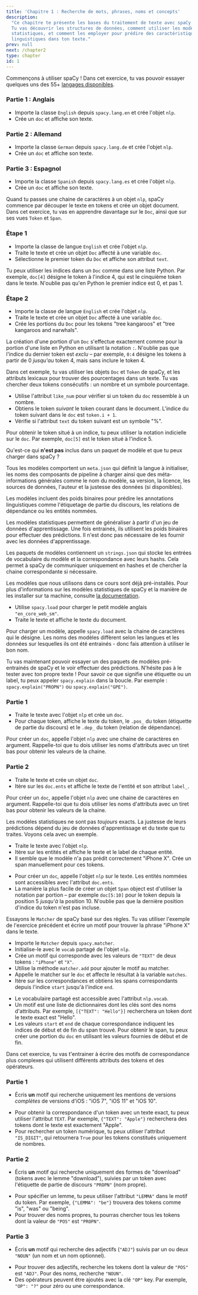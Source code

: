 ```yaml
---
title: 'Chapitre 1 : Recherche de mots, phrases, noms et concepts'
description:
  "Ce chapitre te présente les bases du traitement de texte avec spaCy.
  Tu vas découvrir les structures de données, comment utiliser les modèles
  statistiques, et comment les employer pour prédire des caractéristiques
  linguistiques dans ton texte."
prev: null
next: /chapter2
type: chapter
id: 1
---
```


<exercise id="1" title="Présentation de spaCy" type="slides,video">

<slides source="chapter1_01_introduction-to-spacy" start="0:165" end="3:01">
</slides>

</exercise>

<exercise id="2" title="Prise en main">

Commençons à utiliser spaCy ! Dans cet exercice, tu vas pouvoir essayer quelques
uns des 55+ [langages disponibles](https://spacy.io/usage/models#languages).

### Partie 1 : Anglais

- Importe la classe `English` depuis `spacy.lang.en` et crée l'objet `nlp`.
- Crée un `doc` et affiche son texte.

<codeblock id="01_02_01"></codeblock>

### Partie 2 : Allemand

- Importe la classe `German` depuis `spacy.lang.de` et crée l'objet `nlp`.
- Crée un `doc` et affiche son texte.

<codeblock id="01_02_02"></codeblock>

### Partie 3 : Espagnol

- Importe la classe `Spanish` depuis `spacy.lang.es` et crée l'objet `nlp`.
- Crée un `doc` et affiche son texte.

<codeblock id="01_02_03"></codeblock>

</exercise>

<exercise id="3" title="Documents, spans et tokens">

Quand tu passes une chaine de caractères à un objet `nlp`, spaCy commence par
découper le texte en tokens et crée un objet document. Dans cet exercice, tu
vas en apprendre davantage sur le `Doc`, ainsi que sur ses vues `Token` et
`Span`.

### Étape 1

- Importe la classe de langue `English` et crée l'objet `nlp`.
- Traite le texte et crée un objet `Doc` affecté à une variable `doc`.
- Sélectionne le premier token du `Doc` et affiche son attribut `text`.

<codeblock id="01_03_01">

Tu peux utiliser les indices dans un `Doc` comme dans une liste Python. Par
exemple, `doc[4]` désigne le token à l'indice 4, qui est le cinquième token
dans le texte. N'oublie pas qu'en Python le premier indice est 0, et pas 1.

</codeblock>

### Étape 2

- Importe la classe de langue `English` et crée l'objet `nlp`.
- Traite le texte et crée un objet `Doc` affecté à une variable `doc`.
- Crée les portions du `Doc` pour les tokens "tree kangaroos" et "tree
  kangaroos and narwhals".

<codeblock id="01_03_02">

La création d'une portion d'un `Doc` s'effectue exactement comme pour la
portion d'une liste en Python en utilisant la notation `:`. N'oublie pas que
l'indice du dernier token est _exclu_ – par exemple, `0:4` désigne les tokens à
partir de 0 _jusqu'au_ token 4, mais sans inclure le token 4.

</codeblock>

</exercise>

<exercise id="4" title="Attributs lexicaux">

Dans cet exemple, tu vas utiliser les objets `Doc` et `Token` de spaCy, et les
attributs lexicaux pour trouver des pourcentages dans un texte. Tu vas chercher
deux tokens consécutifs : un nombre et un symbole pourcentage.

- Utilise l'attribut `like_num` pour vérifier si un token du `doc` ressemble à
  un nombre.
- Obtiens le token _suivant_ le token courant dans le document. L'indice du
  token suivant dans le `doc` est `token.i + 1`.
- Vérifie si l'attribut `text` du token suivant est un symbole "%".

<codeblock id="01_04">

Pour obtenir le token situé à un indice, tu peux utiliser la notation indicielle
sur le `doc`. Par exemple, `doc[5]` est le token situé à l'indice 5.

</codeblock>

</exercise>

<exercise id="5" title="Modèles statistiques" type="slides,video">

<slides source="chapter1_02_statistical-models" start="3:12" end="7:01">
</slides>

</exercise>

<exercise id="6" title="Paquets de modèles" type="choice">

Qu'est-ce qui **n'est pas** inclus dans un paquet de modèle et que tu peux
charger dans spaCy ?

<choice>
<opt text="Un fichier de métadonnées contenant le langage, le pipeline et la licence.">

Tous les modèles comportent un `meta.json` qui définit la langue à initialiser,
les noms des composants de pipeline à charger ainsi que des méta-informations
générales comme le nom du modèle, sa version, la licence, les sources de
données, l'auteur et la justesse des données (si disponibles).

</opt>
<opt text="Des poids binaires pour effectuer des prédictions statistiques.">

Les modèles incluent des poids binaires pour prédire les annotations
linguistiques comme l'étiquetage de partie du discours, les relations de
dépendance ou les entités nommées.

</opt>
<opt correct="true" text="Les données annotées sur lesquelles le modèle a été entrainé.">

Les modèles statistiques permettent de généraliser à partir d'un jeu de données
d'apprentissage. Une fois entrainés, ils utilisent les poids binaires pour
effectuer des prédictions. Il n'est donc pas nécessaire de les fournir avec les
données d'apprentissage.

</opt>
<opt text="Les Strings du vocabulaire du modèle et leurs hashs.">

Les paquets de modèles contiennent un `strings.json` qui stocke les entrées de
vocabulaire du modèle et la correspondance avec leurs hashs. Cela permet à
spaCy de communiquer uniquement en hashes et de chercher la chaine
correspondante si nécessaire.

</opt>
</choice>

</exercise>

<exercise id="7" title="Chargement de modèles">

Les modèles que nous utilisons dans ce cours sont déjà pré-installés. Pour plus
d'informations sur les modèles statistiques de spaCy et la manière de les
installer sur ta machine, consulte [la documentation](https://spacy.io/usage/models).

- Utilise `spacy.load` pour charger le petit modèle anglais `"en_core_web_sm"`.
- Traite le texte et affiche le texte du document.

<codeblock id="01_07">

Pour charger un modèle, appelle `spacy.load` avec la chaine de caractères qui
le désigne. Les noms des modèles diffèrent selon les langues et les données sur
lesquelles ils ont été entrainés - donc fais attention à utiliser le bon nom.

</codeblock>

</exercise>

<exercise id="8" title="Prédiction d'attributs linguistiques">

Tu vas maintenant pouvoir essayer un des paquets de modèles pré-entrainés de
spaCy et le voir effectuer des prédictions. N'hésite pas à le tester avec ton
propre texte ! Pour savoir ce que signifie une étiquette ou un label, tu peux
appeler `spacy.explain` dans la boucle. Par exemple :
`spacy.explain("PROPN")` ou `spacy.explain("GPE")`.

### Partie 1

- Traite le texte avec l'objet `nlp` et crée un `doc`.
- Pour chaque token, affiche le texte du token, le `.pos_` du token
  (étiquette de partie du discours) et le `.dep_` du token (relation de
  dépendance).

<codeblock id="01_08_01">

Pour créer un `doc`, appelle l'objet `nlp` avec une chaine de caractères en
argument. Rappelle-toi que tu dois utiliser les noms d'attributs avec un
tiret bas pour obtenir les valeurs de la chaine.

</codeblock>

### Partie 2

- Traite le texte et crée un objet `doc`.
- Itère sur les `doc.ents` et affiche le texte de l'entité et son attribut
  `label_`.

<codeblock id="01_08_02">

Pour créer un `doc`, appelle l'objet `nlp` avec une chaine de caractères en
argument. Rappelle-toi que tu dois utiliser les noms d'attributs avec un
tiret bas pour obtenir les valeurs de la chaine.

</codeblock>

</exercise>

<exercise id="9" title="Prédiction d'entités nommées dans le contexte">

Les modèles statistiques ne sont pas _toujours_ exacts. La justesse de leurs
prédictions dépend du jeu de données d'apprentissage et du texte que tu traites.
Voyons cela avec un exemple.

- Traite le texte avec l'objet `nlp`.
- Itère sur les entités et affiche le texte et le label de chaque entité.
- Il semble que le modèle n'a pas prédit correctement "iPhone X". Crée un span
  manuellement pour ces tokens.

<codeblock id="01_09">

- Pour créer un `doc`, appelle l'objet `nlp` sur le texte. Les entités nommées
  sont accessibles avec l'attribut `doc.ents`.
- La manière la plus facile de créer un objet `Span` object est d'utiliser la
  notation par portion – par exemple `doc[5:10]` pour le token depuis la
  position 5 _jusqu'à_ la position 10. N'oublie pas que la dernière position
  d'indice du token n'est pas incluse.

</codeblock>

</exercise>

<exercise id="10" title="Correspondances avec des règles" type="slides,video">

<slides source="chapter1_03_rule-based-matching" start="7:118" end="10:55">
</slides>

</exercise>

<exercise id="11" title="Utilisation du Matcher">

Essayons le `Matcher` de spaCy basé sur des règles. Tu vas utiliser l'exemple
de l'exercice précédent et écrire un motif pour trouver la phrase "iPhone X"
dans le texte.

- Importe le `Matcher` depuis `spacy.matcher`.
- Initialise-le avec le `vocab` partagé de l'objet `nlp`.
- Crée un motif qui corresponde avec les valeurs de `"TEXT"` de deux tokens :
  `"iPhone"` et `"X"`.
- Utilise la méthode `matcher.add` pour ajouter le motif au matcher.
- Appelle le matcher sur le `doc` et affecte le résultat à la variable
  `matches`.
- Itère sur les correspondances et obtiens les spans correspondants depuis
  l'indice `start` jusqu'à l'indice `end`.

<codeblock id="01_11">

- Le vocabulaire partagé est accessible avec l'attribut `nlp.vocab`.
- Un motif est une liste de dictionnaires dont les clés sont des noms
  d'attributs. Par exemple, `[{"TEXT": "Hello"}]` recherchera un token dont le
  texte exact est "Hello".
- Les valeurs `start` et `end` de chaque correspondance indiquent les indices de
  début et de fin du span trouvé. Pour obtenir le span, tu peux créer une
  portion du `doc` en utilisant les valeurs fournies de début et de fin.

</codeblock>

</exercise>

<exercise id="12" title="Ecriture de motifs">

Dans cet exercice, tu vas t'entrainer à écrire des motifs de correspondance
plus complexes qui utilisent différents attributs des tokens et des opérateurs.

### Partie 1

- Écris **un** motif qui recherche uniquement les mentions de versions
  _complètes_ de versions d'iOS :
  "iOS 7", "iOS 11" et "iOS 10".

<codeblock id="01_12_01">

- Pour obtenir la correspondance d'un token avec un texte exact, tu peux
  utiliser l'attribut `TEXT`. Par exemple, `{"TEXT": "Apple"}` recherchera
  des tokens dont le texte est exactement "Apple".
- Pour rechercher un token numérique, tu peux utiliser l'attribut `"IS_DIGIT"`,
  qui retournera `True` pour les tokens constitués uniquement de nombres.

</codeblock>

### Partie 2

- Écris **un** motif qui recherche uniquement des formes de "download" (tokens
  avec le lemme "download"), suivies par un token avec l'étiquette de partie
  de discours `"PROPN"` (nom propre).

<codeblock id="01_12_02">

- Pour spécifier un lemme, tu peux utiliser l'attribut `"LEMMA"` dans le motif
  du token.
  Par exemple, `{"LEMMA": "be"}` trouvera des tokens comme "is", "was"
  ou "being".
- Pour trouver des noms propres, tu pourras chercher tous les tokens dont la
  valeur de `"POS"` est `"PROPN"`.

</codeblock>

### Partie 3

- Écris **un** motif qui recherche des adjectifs (`"ADJ"`) suivis par un ou
  deux `"NOUN"` (un nom et un nom optionnel).

<codeblock id="01_12_03">

- Pour trouver des adjectifs, recherche les tokens dont la valeur de `"POS"`
  est `"ADJ"`. Pour des noms, recherche `"NOUN"`.
- Des opérateurs peuvent être ajoutés avec la clé `"OP"` key. Par exemple,
  `"OP": "?"` pour zéro ou une correspondance.

</codeblock>

</exercise>
